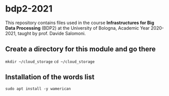 # bdp2-2021
This repository contains files used in the course <b>Infrastructures for Big Data Processing</b> (BDP2) at the University of Bologna, Academic Year 2020-2021, taught by prof. Davide Salomoni.

## Create a directory for this module and go there
`mkdir ~/cloud_storage`
`cd ~/cloud_storage`

## Installation of the words list
`sudo apt install -y wamerican`
